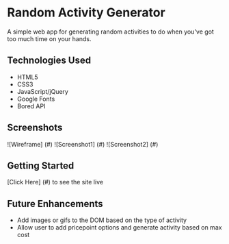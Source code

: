 # Random Activity Generator

A simple web app for generating random activities to do when you've got too much time on your hands.

## Technologies Used

- HTML5
- CSS3
- JavaScript/jQuery
- Google Fonts
- Bored API

## Screenshots

![Wireframe] (#)
![Screenshot1] (#)
![Screenshot2] (#)

## Getting Started
[Click Here] (#) to see the site live

## Future Enhancements

- Add images or gifs to the DOM based on the type of activity
- Allow user to add pricepoint options and generate activity based on max cost